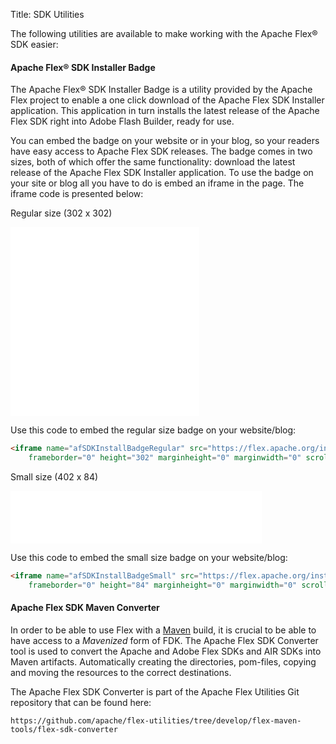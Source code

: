 Title:  SDK Utilities

<p>
    The following utilities are available to make working with the Apache Flex® SDK easier:
</p>

<div class="headline"><h4 class="title">Apache Flex® SDK Installer Badge</h4></div>

The Apache Flex® SDK Installer Badge is a utility provided by the Apache Flex project to enable a one click download of the Apache Flex SDK Installer application. This application in turn installs the latest release of the Apache Flex SDK right into Adobe Flash Builder, ready for use.

You can embed the badge on your website or in your blog, so your readers have easy access to Apache Flex SDK releases. The badge comes in two sizes, both of which offer the same functionality: download the latest release of the Apache Flex SDK Installer application. To use the badge on your site or blog all you have to do is embed an iframe in the page. The iframe code is presented below:

Regular size (302 x 302)

<iframe name="afSDKInstallBadgeRegular" src="./installerbadge/index.html" frameborder="0" height="302" marginheight="0" marginwidth="0" scrolling="no" width="302"></iframe>

Use this code to embed the regular size badge on your website/blog:

```html
<iframe name="afSDKInstallBadgeRegular" src="https://flex.apache.org/installerbadge/index.html"
    frameborder="0" height="302" marginheight="0" marginwidth="0" scrolling="no" width="302"></iframe>
```

Small size (402 x 84)

<iframe name="afSDKInstallBadgeSmall" src="./installerbadge/index.html" frameborder="0" height="84" marginheight="0" marginwidth="0" scrolling="no" width="402"></iframe>

Use this code to embed the small size badge on your website/blog:

```html
<iframe name="afSDKInstallBadgeSmall" src="https://flex.apache.org/installerbadge/index.html"
    frameborder="0" height="84" marginheight="0" marginwidth="0" scrolling="no" width="402"></iframe>
```

<div class="headline"><h4 class="title">Apache Flex SDK Maven Converter</h4></div>

In order to be able to use Flex with a [Maven](https://maven.apache.org/) build, it is crucial to be able to have access to a _Mavenized_ form of FDK. The Apache Flex SDK Converter tool is used to convert the Apache and Adobe Flex SDKs and AIR SDKs into Maven artifacts. Automatically creating the directories, pom-files, copying and moving the resources to the correct destinations.

The Apache Flex SDK Converter is part of the Apache Flex Utilities Git repository that can be found here:

    https://github.com/apache/flex-utilities/tree/develop/flex-maven-tools/flex-sdk-converter